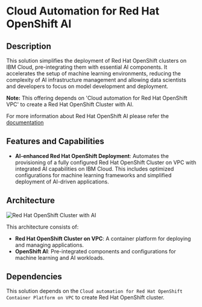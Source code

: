 # Cloud Automation for Red Hat OpenShift AI

## Description

This solution simplifies the deployment of Red Hat OpenShift clusters on IBM Cloud, pre-integrating them with essential AI components. It accelerates the setup of machine learning environments, reducing the complexity of AI infrastructure management and allowing data scientists and developers to focus on model development and deployment.

**Note:** This offering depends on 'Cloud automation for Red Hat OpenShift VPC' to create a Red Hat OpenShift Cluster with AI.

For more information about Red Hat OpenShift AI please refer the [documentation](https://cloud.ibm.com/docs/openshift?topic=openshift-ai-addon-about&interface=ui)

## Features and Capabilities

-  **AI-enhanced Red Hat OpenShift Deployment**: Automates the provisioning of a fully configured Red Hat OpenShift Cluster on VPC with integrated AI capabilities on IBM Cloud. This includes optimized configurations for machine learning frameworks and simplified deployment of AI-driven applications.


## Architecture

![Red Hat OpenShift Cluster with AI](https://raw.githubusercontent.com/terraform-ibm-modules/terraform-ibm-ocp-ai/blob/main/reference-architecture/deployable-architecture-ocp-ai-cluster.svg)

This architecture consists of:

-   **Red Hat OpenShift Cluster on VPC**: A container platform for deploying and managing applications.
-   **OpenShift AI**: Pre-integrated components and configurations for machine learning and AI workloads.


## Dependencies

This solution depends on the `Cloud automation for Red Hat OpenShift Container Platform on VPC` to create Red Hat OpenShift cluster.
